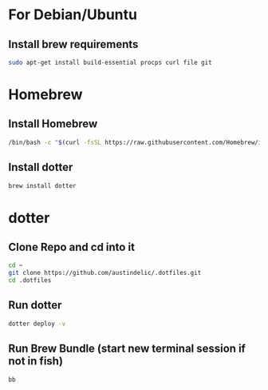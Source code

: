 # For Debian/Ubuntu

## Install brew requirements
```bash
sudo apt-get install build-essential procps curl file git
```
# Homebrew

## Install Homebrew
```bash
/bin/bash -c "$(curl -fsSL https://raw.githubusercontent.com/Homebrew/install/HEAD/install.sh)"
```

## Install dotter

```bash
brew install dotter
```

# dotter

## Clone Repo and cd into it

```bash
cd ~
git clone https://github.com/austindelic/.dotfiles.git
cd .dotfiles
```

## Run dotter

```bash
dotter deploy -v
```

## Run Brew Bundle (start new terminal session if not in fish)
```bash
bb
```
